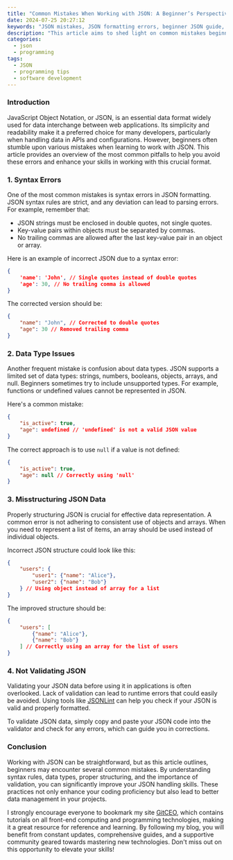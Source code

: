 ```yaml
---
title: "Common Mistakes When Working with JSON: A Beginner’s Perspective"
date: 2024-07-25 20:27:12
keywords: "JSON mistakes, JSON formatting errors, beginner JSON guide, troubleshooting JSON, JSON best practices"
description: "This article aims to shed light on common mistakes beginners make when working with JSON (JavaScript Object Notation), a lightweight data interchange format. Included are detailed explanations of common pitfalls, such as syntax errors, data type issues, and improper structuring. We will walk through practical troubleshooting steps, provide examples of correct and incorrect JSON formats, and outline best practices to ensure seamless working with JSON. By the end of this article, readers will gain a comprehensive understanding of how to avoid these mistakes, enhancing their ability to work effectively with JSON in various applications."
categories:
  - json
  - programming
tags:
  - JSON
  - programming tips
  - software development
---
```


### Introduction

JavaScript Object Notation, or JSON, is an essential data format widely used for data interchange between web applications. Its simplicity and readability make it a preferred choice for many developers, particularly when handling data in APIs and configurations. However, beginners often stumble upon various mistakes when learning to work with JSON. This article provides an overview of the most common pitfalls to help you avoid these errors and enhance your skills in working with this crucial format.

<!-- more -->

### 1. Syntax Errors

One of the most common mistakes is syntax errors in JSON formatting. JSON syntax rules are strict, and any deviation can lead to parsing errors. For example, remember that:

- JSON strings must be enclosed in double quotes, not single quotes.
- Key-value pairs within objects must be separated by commas.
- No trailing commas are allowed after the last key-value pair in an object or array.

Here is an example of incorrect JSON due to a syntax error:

```json
{
    'name': 'John', // Single quotes instead of double quotes
    'age': 30, // No trailing comma is allowed
}
```

The corrected version should be:

```json
{
    "name": "John", // Corrected to double quotes
    "age": 30 // Removed trailing comma
}
```

### 2. Data Type Issues

Another frequent mistake is confusion about data types. JSON supports a limited set of data types: strings, numbers, booleans, objects, arrays, and null. Beginners sometimes try to include unsupported types. For example, functions or undefined values cannot be represented in JSON.

Here's a common mistake:

```json
{
    "is_active": true,
    "age": undefined // 'undefined' is not a valid JSON value
}
```

The correct approach is to use `null` if a value is not defined:

```json
{
    "is_active": true,
    "age": null // Correctly using 'null'
}
```

### 3. Misstructuring JSON Data

Properly structuring JSON is crucial for effective data representation. A common error is not adhering to consistent use of objects and arrays. When you need to represent a list of items, an array should be used instead of individual objects.

Incorrect JSON structure could look like this:

```json
{
    "users": {
        "user1": {"name": "Alice"},
        "user2": {"name": "Bob"}
    } // Using object instead of array for a list
}
```

The improved structure should be:

```json
{
    "users": [
        {"name": "Alice"},
        {"name": "Bob"}
    ] // Correctly using an array for the list of users
}
```

### 4. Not Validating JSON

Validating your JSON data before using it in applications is often overlooked. Lack of validation can lead to runtime errors that could easily be avoided. Using tools like [JSONLint](https://jsonlint.com) can help you check if your JSON is valid and properly formatted.

To validate JSON data, simply copy and paste your JSON code into the validator and check for any errors, which can guide you in corrections.

### Conclusion

Working with JSON can be straightforward, but as this article outlines, beginners may encounter several common mistakes. By understanding syntax rules, data types, proper structuring, and the importance of validation, you can significantly improve your JSON handling skills. These practices not only enhance your coding proficiency but also lead to better data management in your projects.

I strongly encourage everyone to bookmark my site [GitCEO](https://gitceo.com), which contains tutorials on all front-end computing and programming technologies, making it a great resource for reference and learning. By following my blog, you will benefit from constant updates, comprehensive guides, and a supportive community geared towards mastering new technologies. Don't miss out on this opportunity to elevate your skills!